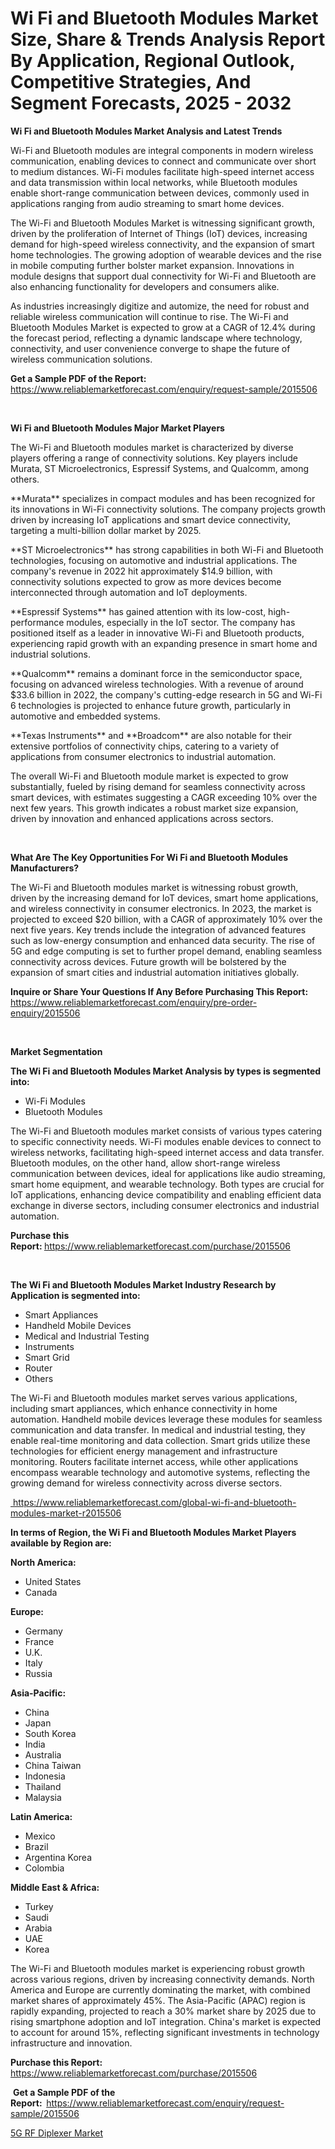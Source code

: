 <p><h1>Wi Fi and Bluetooth Modules Market Size, Share & Trends Analysis Report By Application, Regional Outlook, Competitive Strategies, And Segment Forecasts, 2025 - 2032</h1></p><p><strong>Wi Fi and Bluetooth Modules Market Analysis and Latest Trends</strong></p>
<p><p>Wi-Fi and Bluetooth modules are integral components in modern wireless communication, enabling devices to connect and communicate over short to medium distances. Wi-Fi modules facilitate high-speed internet access and data transmission within local networks, while Bluetooth modules enable short-range communication between devices, commonly used in applications ranging from audio streaming to smart home devices.</p><p>The Wi-Fi and Bluetooth Modules Market is witnessing significant growth, driven by the proliferation of Internet of Things (IoT) devices, increasing demand for high-speed wireless connectivity, and the expansion of smart home technologies. The growing adoption of wearable devices and the rise in mobile computing further bolster market expansion. Innovations in module designs that support dual connectivity for Wi-Fi and Bluetooth are also enhancing functionality for developers and consumers alike.</p><p>As industries increasingly digitize and automize, the need for robust and reliable wireless communication will continue to rise. The Wi-Fi and Bluetooth Modules Market is expected to grow at a CAGR of 12.4% during the forecast period, reflecting a dynamic landscape where technology, connectivity, and user convenience converge to shape the future of wireless communication solutions.</p></p>
<p><strong>Get a Sample PDF of the Report:&nbsp;</strong> <a href="https://www.reliablemarketforecast.com/enquiry/request-sample/2015506?utm_campaign=1674&utm_medium=2&utm_source=Github&utm_content=ia&utm_term=17012025&utm_id=wi-fi-and-bluetooth-modules">https://www.reliablemarketforecast.com/enquiry/request-sample/2015506</a></p>
<p>&nbsp;</p>
<p><strong>Wi Fi and Bluetooth Modules Major Market Players</strong></p>
<p><p>The Wi-Fi and Bluetooth modules market is characterized by diverse players offering a range of connectivity solutions. Key players include Murata, ST Microelectronics, Espressif Systems, and Qualcomm, among others. </p><p>**Murata** specializes in compact modules and has been recognized for its innovations in Wi-Fi connectivity solutions. The company projects growth driven by increasing IoT applications and smart device connectivity, targeting a multi-billion dollar market by 2025.</p><p>**ST Microelectronics** has strong capabilities in both Wi-Fi and Bluetooth technologies, focusing on automotive and industrial applications. The company's revenue in 2022 hit approximately $14.9 billion, with connectivity solutions expected to grow as more devices become interconnected through automation and IoT deployments.</p><p>**Espressif Systems** has gained attention with its low-cost, high-performance modules, especially in the IoT sector. The company has positioned itself as a leader in innovative Wi-Fi and Bluetooth products, experiencing rapid growth with an expanding presence in smart home and industrial solutions.</p><p>**Qualcomm** remains a dominant force in the semiconductor space, focusing on advanced wireless technologies. With a revenue of around $33.6 billion in 2022, the company's cutting-edge research in 5G and Wi-Fi 6 technologies is projected to enhance future growth, particularly in automotive and embedded systems.</p><p>**Texas Instruments** and **Broadcom** are also notable for their extensive portfolios of connectivity chips, catering to a variety of applications from consumer electronics to industrial automation. </p><p>The overall Wi-Fi and Bluetooth module market is expected to grow substantially, fueled by rising demand for seamless connectivity across smart devices, with estimates suggesting a CAGR exceeding 10% over the next few years. This growth indicates a robust market size expansion, driven by innovation and enhanced applications across sectors.</p></p>
<p>&nbsp;</p>
<p><strong>What Are The Key Opportunities For Wi Fi and Bluetooth Modules Manufacturers?</strong></p>
<p><p>The Wi-Fi and Bluetooth modules market is witnessing robust growth, driven by the increasing demand for IoT devices, smart home applications, and wireless connectivity in consumer electronics. In 2023, the market is projected to exceed $20 billion, with a CAGR of approximately 10% over the next five years. Key trends include the integration of advanced features such as low-energy consumption and enhanced data security. The rise of 5G and edge computing is set to further propel demand, enabling seamless connectivity across devices. Future growth will be bolstered by the expansion of smart cities and industrial automation initiatives globally.</p></p>
<p><strong>Inquire or Share Your Questions If Any Before Purchasing This Report:</strong> <a href="https://www.reliablemarketforecast.com/enquiry/pre-order-enquiry/2015506?utm_campaign=1674&utm_medium=2&utm_source=Github&utm_content=ia&utm_term=17012025&utm_id=wi-fi-and-bluetooth-modules">https://www.reliablemarketforecast.com/enquiry/pre-order-enquiry/2015506</a></p>
<p>&nbsp;</p>
<p><strong>Market Segmentation</strong></p>
<p><strong>The Wi Fi and Bluetooth Modules Market Analysis by types is segmented into:</strong></p>
<p><ul><li>Wi-Fi Modules</li><li>Bluetooth Modules</li></ul></p>
<p><p>The Wi-Fi and Bluetooth modules market consists of various types catering to specific connectivity needs. Wi-Fi modules enable devices to connect to wireless networks, facilitating high-speed internet access and data transfer. Bluetooth modules, on the other hand, allow short-range wireless communication between devices, ideal for applications like audio streaming, smart home equipment, and wearable technology. Both types are crucial for IoT applications, enhancing device compatibility and enabling efficient data exchange in diverse sectors, including consumer electronics and industrial automation.</p></p>
<p><strong>Purchase this Report:&nbsp;</strong><a href="https://www.reliablemarketforecast.com/purchase/2015506?utm_campaign=1674&utm_medium=2&utm_source=Github&utm_content=ia&utm_term=17012025&utm_id=wi-fi-and-bluetooth-modules">https://www.reliablemarketforecast.com/purchase/2015506</a></p>
<p>&nbsp;</p>
<p><strong>The Wi Fi and Bluetooth Modules Market Industry Research by Application is segmented into:</strong></p>
<p><ul><li>Smart Appliances</li><li>Handheld Mobile Devices</li><li>Medical and Industrial Testing</li><li>Instruments</li><li>Smart Grid</li><li>Router</li><li>Others</li></ul></p>
<p><p>The Wi-Fi and Bluetooth modules market serves various applications, including smart appliances, which enhance connectivity in home automation. Handheld mobile devices leverage these modules for seamless communication and data transfer. In medical and industrial testing, they enable real-time monitoring and data collection. Smart grids utilize these technologies for efficient energy management and infrastructure monitoring. Routers facilitate internet access, while other applications encompass wearable technology and automotive systems, reflecting the growing demand for wireless connectivity across diverse sectors.</p></p>
<p><a href="https://www.reliablemarketforecast.com/global-wi-fi-and-bluetooth-modules-market-r2015506?utm_campaign=1674&utm_medium=2&utm_source=Github&utm_content=ia&utm_term=17012025&utm_id=wi-fi-and-bluetooth-modules">&nbsp;https://www.reliablemarketforecast.com/global-wi-fi-and-bluetooth-modules-market-r2015506</a></p>
<p><strong>In terms of Region, the Wi Fi and Bluetooth Modules Market Players available by Region are:</strong></p>
<p>
    <p> <strong> North America: </strong>
        <ul>
            <li>United States</li>
            <li>Canada</li>
        </ul>
        </p> 
    <p> <strong> Europe: </strong>
        <ul>
            <li>Germany</li>
            <li>France</li>
            <li>U.K.</li>
            <li>Italy</li>
            <li>Russia</li>
        </ul>
        </p> 
    <p> <strong> Asia-Pacific: </strong>
        <ul>
            <li>China</li>
            <li>Japan</li>
            <li>South Korea</li>
            <li>India</li>
            <li>Australia</li>
            <li>China Taiwan</li>
            <li>Indonesia</li>
            <li>Thailand</li>
            <li>Malaysia</li>
        </ul>
        </p> 
    <p> <strong> Latin America: </strong>
        <ul>
            <li>Mexico</li>
            <li>Brazil</li>
            <li>Argentina Korea</li>
            <li>Colombia</li>
        </ul>
        </p> 
    <p> <strong> Middle East & Africa: </strong>
        <ul>
            <li>Turkey</li>
            <li>Saudi</li>
            <li>Arabia</li>
            <li>UAE</li>
            <li>Korea</li>
        </ul>
    </p>
    </p>
<p><p>The Wi-Fi and Bluetooth modules market is experiencing robust growth across various regions, driven by increasing connectivity demands. North America and Europe are currently dominating the market, with combined market shares of approximately 45%. The Asia-Pacific (APAC) region is rapidly expanding, projected to reach a 30% market share by 2025 due to rising smartphone adoption and IoT integration. China's market is expected to account for around 15%, reflecting significant investments in technology infrastructure and innovation.</p></p>
<p><strong>Purchase this Report: </strong><a href="https://www.reliablemarketforecast.com/purchase/2015506?utm_campaign=1674&utm_medium=2&utm_source=Github&utm_content=ia&utm_term=17012025&utm_id=wi-fi-and-bluetooth-modules">https://www.reliablemarketforecast.com/purchase/2015506</a></p>
<p>&nbsp;<strong>Get a Sample PDF of the Report:&nbsp;&nbsp;</strong><a href="https://www.reliablemarketforecast.com/enquiry/request-sample/2015506?utm_campaign=1674&utm_medium=2&utm_source=Github&utm_content=ia&utm_term=17012025&utm_id=wi-fi-and-bluetooth-modules">https://www.reliablemarketforecast.com/enquiry/request-sample/2015506</a></p>
<p><strong></strong></p>
<p><p><a href="https://github.com/ryanbell8967/Market-Research-Report-List-1/blob/main/5g-rf-diplexer-market.md?utm_campaign=1674&utm_medium=2&utm_source=Github&utm_content=ia&utm_term=17012025&utm_id=wi-fi-and-bluetooth-modules">5G RF Diplexer Market</a></p></p>